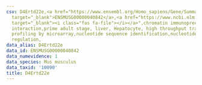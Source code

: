 ```yaml
---
csv: D4Ertd22e,<a href="https://www.ensembl.org/Homo_sapiens/Gene/Summary?db=core;g=ENSMUSG00000040842"
  target="_blank">ENSMUSG00000040842</a>,<a href="https://www.ncbi.nlm.nih.gov/pubmed/23834426"
  target="_blank"><i class="fas fa-file"></i></a>",chromatin immunoprecipitation assay,direct
  interaction,prime adult stage, liver, Hepatocyte, high throughput transcription
  profiling by microarray,nucleotide sequence identification,nucleotide sequence identification,transcriptional
  regulation,
data_alias: D4Ertd22e
data_id: ENSMUSG00000040842
data_numevidence: 1
data_species: Mus musculus
data_taxid: '10090'
title: D4Ertd22e
---
```

